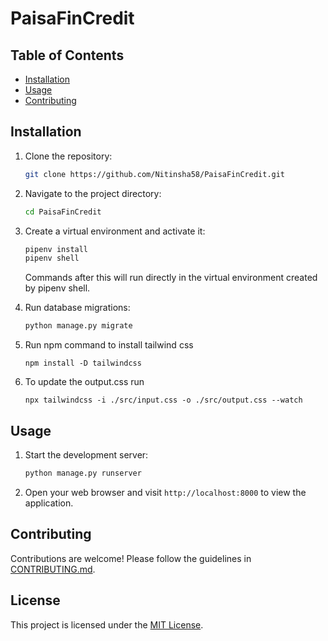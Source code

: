 # PaisaFinCredit

## Table of Contents

- [Installation](#installation)
- [Usage](#usage)
- [Contributing](#contributing)

## Installation

1. Clone the repository:

    ```bash
    git clone https://github.com/Nitinsha58/PaisaFinCredit.git
    ```

2. Navigate to the project directory:

    ```bash
    cd PaisaFinCredit
    ```

3. Create a virtual environment and activate it:

    ```bash
    pipenv install
    pipenv shell
    ```

    Commands after this will run directly in the virtual environment created by pipenv shell. 


4. Run database migrations:

    ```bash
    python manage.py migrate
    ```

5. Run npm command to install tailwind css
    ```
    npm install -D tailwindcss
    ```
6. To update the output.css run
    ```
    npx tailwindcss -i ./src/input.css -o ./src/output.css --watch
    ```

## Usage

1. Start the development server:

    ```bash
    python manage.py runserver
    ```

2. Open your web browser and visit `http://localhost:8000` to view the application.

## Contributing
Contributions are welcome! Please follow the guidelines in [CONTRIBUTING.md](CONTRIBUTING.md).

## License

This project is licensed under the [MIT License](LICENSE).
